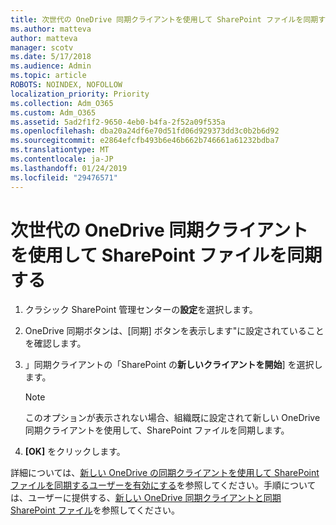 ```yaml
---
title: 次世代の OneDrive 同期クライアントを使用して SharePoint ファイルを同期する
ms.author: matteva
author: matteva
manager: scotv
ms.date: 5/17/2018
ms.audience: Admin
ms.topic: article
ROBOTS: NOINDEX, NOFOLLOW
localization_priority: Priority
ms.collection: Adm_O365
ms.custom: Adm_O365
ms.assetid: 5ad2f1f2-9650-4eb0-b4fa-2f52a09f535a
ms.openlocfilehash: dba20a24df6e70d51fd06d929373dd3c0b2b6d92
ms.sourcegitcommit: e2864efcfb493b6e46b662b746661a61232bdba7
ms.translationtype: MT
ms.contentlocale: ja-JP
ms.lasthandoff: 01/24/2019
ms.locfileid: "29476571"
---
```

# <a name="sync-sharepoint-files-with-the-new-onedrive-sync-client"></a>次世代の OneDrive 同期クライアントを使用して SharePoint ファイルを同期する

1. クラシック SharePoint 管理センターの**設定**を選択します。
    
2. OneDrive 同期ボタンは、[同期] ボタンを表示します"に設定されていることを確認します。
    
3. 」同期クライアントの「SharePoint の**新しいクライアントを開始**] を選択します。
    
    > [!NOTE]
    > このオプションが表示されない場合、組織既に設定されて新しい OneDrive 同期クライアントを使用して、SharePoint ファイルを同期します。 
  
4. **[OK]** をクリックします。
    
詳細については、[新しい OneDrive の同期クライアントを使用して SharePoint ファイルを同期するユーザーを有効にする](https://go.microsoft.com/fwlink/?linkid=866433)を参照してください。手順については、ユーザーに提供する、[新しい OneDrive 同期クライアントと同期 SharePoint ファイル](https://go.microsoft.com/fwlink/?linkid=866427)を参照してください。
  

